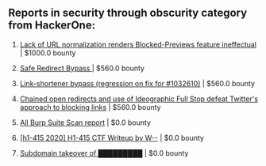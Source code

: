 ## Reports in security through obscurity category from HackerOne:

1. [Lack of URL normalization renders Blocked-Previews feature ineffectual](https://hackerone.com/reports/1102764) | $1000.0 bounty

2. [Safe Redirect Bypass ](https://hackerone.com/reports/945990) | $560.0 bounty

3. [Link-shortener bypass (regression on fix for #1032610)](https://hackerone.com/reports/1421345) | $560.0 bounty

4. [Chained open redirects and use of Ideographic Full Stop defeat Twitter's  approach to blocking links](https://hackerone.com/reports/1032610) | $560.0 bounty

5. [All Burp Suite Scan report](https://hackerone.com/reports/513172) | $0.0 bounty

6. [[h1-415 2020] H1-415 CTF Writeup by W--](https://hackerone.com/reports/780285) | $0.0 bounty

7. [Subdomain takeover of █████████](https://hackerone.com/reports/1457928) | $0.0 bounty

